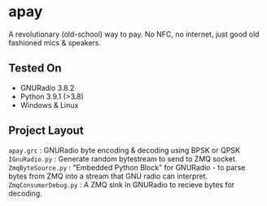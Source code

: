 apay
====
A revolutionary (old-school) way to pay. No NFC, no internet, just good old fashioned mics & speakers.

## Tested On 
- GNURadio 3.8.2
- Python 3.9.1 (>3.8)
- Windows & Linux

## Project Layout
`apay.grc` : GNURadio byte encoding & decoding using BPSK or QPSK
`IGnuRadio.py` : Generate random bytestream to send to ZMQ socket.
`ZmqByteSource.py` : "Embedded Python Block" for GNURadio - to parse bytes from ZMQ into a stream that GNU radio can interpret.
`ZmqConsumerDebug.py` : A ZMQ sink in GNURadio to recieve bytes for decoding.